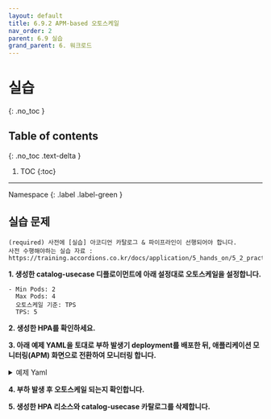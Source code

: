 ```yaml
---
layout: default
title: 6.9.2 APM-based 오토스케일
nav_order: 2
parent: 6.9 실습
grand_parent: 6. 워크로드
---
```


# 실습
{: .no_toc }

## Table of contents
{: .no_toc .text-delta }

1. TOC
{:toc}

---

<div class="code-example" markdown="1">
Namespace
{: .label .label-green }
</div>

## 실습 문제

```
(required) 사전에 [실습] 아코디언 카탈로그 & 파이프라인이 선행되어야 합니다.
사전 수행해야하는 실습 자료 : https://training.accordions.co.kr/docs/application/5_hands_on/5_2_practice2/
```

**1. 생성한 catalog-usecase 디플로이먼트에 아래 설정대로 오토스케일을 설정합니다.**

```
- Min Pods: 2
  Max Pods: 4
  오토스케일 기준: TPS
  TPS: 5
```

**2. 생성한 HPA를 확인하세요.**


**3. 아래 예제 YAML을 토대로 부하 발생기 deployment를 배포한 뒤, 애플리케이션 모니터링(APM) 화면으로 전환하여 모니터링 합니다.**


<details>
<summary>예제 Yaml</summary>
  
{% highlight yaml %}
---
apiVersion: apps/v1
kind: Deployment
metadata:
  name: stress-tool
  namespace: default
spec:
  progressDeadlineSeconds: 600
  replicas: 1
  revisionHistoryLimit: 10
  selector:
    matchLabels:
      app: stress-tool
  strategy:
    rollingUpdate:
      maxSurge: 25%
      maxUnavailable: 25%
    type: RollingUpdate
  template:
    metadata:
      creationTimestamp: null
      labels:
        app: stress-tool
    spec:
      containers:
      - args:
        - |
          while :
          do
            curl -v http://catalog-usecase.prod-service.svc.cluster.local:8080/index.jsp;
            curl -v http://catalog-usecase.prod-service.svc.cluster.local:8080/session.jsp;
            sleep 0.4;
          done
        command:
        - sh
        - -c
        image: docker.io/curlimages/curl:7.76.1
        imagePullPolicy: Always
        name: stress1
        resources: {}
        terminationMessagePath: /dev/termination-log
        terminationMessagePolicy: File
        volumeMounts:
        - mountPath: /etc/localtime
          name: localtime
          readOnly: true
      - args:
        - |
          while :
          do
            curl -v http://catalog-usecase.prod-service.svc.cluster.local:8080/index.jsp;
            curl -v http://catalog-usecase.prod-service.svc.cluster.local:8080/session.jsp;
            sleep 0.4;
          done
        command:
        - sh
        - -c
        image: docker.io/curlimages/curl:7.76.1
        imagePullPolicy: Always
        name: stress2
        resources: {}
        terminationMessagePath: /dev/termination-log
        terminationMessagePolicy: File
        volumeMounts:
        - mountPath: /etc/localtime
          name: localtime
          readOnly: true
      - args:
        - |
          while :
          do
            curl -v http://catalog-usecase.prod-service.svc.cluster.local:8080/e2e.jsp;
            sleep 5;
          done
        command:
        - sh
        - -c
        image: docker.io/curlimages/curl:7.76.1
        imagePullPolicy: Always
        name: stress3
        resources: {}
        terminationMessagePath: /dev/termination-log
        terminationMessagePolicy: File
        volumeMounts:
        - mountPath: /etc/localtime
          name: localtime
          readOnly: true
      dnsPolicy: ClusterFirst
      imagePullSecrets:
      - name: user-registry
      restartPolicy: Always
      schedulerName: default-scheduler
      securityContext: {}
      terminationGracePeriodSeconds: 30
      volumes:
      - hostPath:
          path: /etc/localtime
          type: ""
        name: localtime

{% endhighlight %}
   
</details>


**4. 부하 발생 후 오토스케일 되는지 확인합니다.**


**5. 생성한 HPA 리소스와 catalog-usecase 카탈로그를 삭제합니다.**